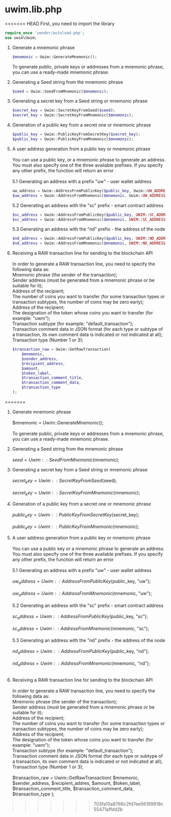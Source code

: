 # uwim.lib.php

<<<<<<< HEAD
First, you need to import the library
~~~php
require_once 'vendor/autoload.php';
use uwim\Uwim;
~~~
1. Generate a mnemonic phrase
    ~~~php
    $mnemonic = Uwim::GenerateMnemonic();
    ~~~
    To generate public, private keys or addresses from a mnemonic phrase, you can use a ready-made mnemonic phrase. 

2. Generating a Seed string from the mnemonic phrase
    ~~~php
    $seed = Uwim::SeedFromMnemonic($mnemonic);
    ~~~
3. Generating a secret key from a Seed string or mnemonic phrase
    ~~~php
    $secret_key = Uwim::SecretKeyFromSeed($seed);
    $secret_key = Uwim::SecretKeyFromMnemonic($mnemonic);
    ~~~
4. Generation of a public key from a secret one or mnemonic phrase
    ~~~php
    $public_key = Uwim::PublicKeyFromSecretKey($secret_key);
    $public_key = Uwim::PublicKeyFromMnemonic($mnemonic);
    ~~~  
5. A user address generation from a public key or mnemonic phrase<br><br>
You can use a public key, or a mnemonic phrase to generate an address. You must also specify one of the three available prefixes. If you specify any other prefix, the function will return an error<br><br>
    5.1 Generating an address with a prefix "uw" - user wallet address
    ~~~php
    uw_address = Uwim::AddressFromPublicKey($public_key, Uwim::UW_ADDRESS_PREFIX);
    $uw_address = Uwim::AddressFromMnemonic($mnemonic, Uwim::UW_ADDRESS_PREFIX);
    ~~~
   5.2 Generating an address with the "sc" prefix - smart contract address
    ~~~php
    $sc_address = Uwim::AddressFromPublicKey($public_key, UWIM::SC_ADDRESS_PREFIX);
    $sc_address = Uwim::AddressFromMnemonic($mnemonic, UWIM::SC_ADDRESS_PREFIX);
    ~~~
   5.3 Generating an address with the "nd" prefix - the address of the node
    ~~~php
    $nd_address = Uwim::AddressFromPublicKey($public_key, UWIM::ND_ADDRESS_PREFIX);
    $nd_address = Uwim::AddressFromMnemonic($mnemonic, UWIM::ND_ADDRESS_PREFIX);
    ~~~

6. Receiving a RAW transaction line for sending to the blockchain API<br><br>
    In order to generate a RAW transaction line, you need to specify the following data as:<br>
    Mnemonic phrase (the sender of the transaction);<br>
    Sender address (must be generated from a mnemonic phrase or be suitable for it);<br>
    Address of the recipient;<br>
    The number of coins you want to transfer (for some transaction types or transaction subtypes, the number of coins may be zero early);<br>
    Address of the recipient;<br>
    The designation of the token whose coins you want to transfer (for example: "uwm");<br>
    Transaction subtype (for example: "default_transaction");<br>
    Transaction comment data in JSON format (for each type or subtype of a transaction, its own comment data is indicated or not indicated at all);<br>
    Transaction type (Number 1 or 3);
    ~~~php
    $transaction_raw = Uwim::GetRawTransaction(
        $mnemonic,
        $sender_address,
        $recipient_address,
        $amount,
        $token_label,
        $transaction_comment_title,
        $transaction_comment_data,
        $transaction_type
    );
    ~~~
=======
1. Generate mnemonic phrase<br><br>
$mnemonic = Uwim::GenerateMnemonic();<br><br>
To generate public, private keys or addresses from a mnemonic phrase, you can use a ready-made mnemonic phrase. 

2. Generating a Seed string from the mnemonic phrase <br><br>
$seed = Uwim::SeedFromMnemonic($mnemonic);

3. Generating a secret key from a Seed string or mnemonic phrase <br><br>
$secret_key = Uwim::SecretKeyFromSeed($seed);<br><br>
$secret_key = Uwim::SecretKeyFromMnemonic($mnemonic);

4. Generation of a public key from a secret one or mnemonic phrase <br><br>
$public_key = Uwim::PublicKeyFromSecretKey($secret_key);<br><br>
$public_key = Uwim::PublicKeyFromMnemonic($mnemonic);
  
5. A user address generation from a public key or mnemonic phrase<br><br>
You can use a public key or a mnemonic phrase to generate an address. You must also specify one of the three available prefixes. If you specify any other prefix, the function will return an error<br><br>
5.1 Generating an address with a prefix "uw" - user wallet address<br><br>
$uw_address = Uwim::AddressFromPublicKey($public_key, "uw");<br><br>
$uw_address = Uwim::AddressFromMnemonic($mnemonic, "uw");<br><br>
5.2 Generating an address with the "sc" prefix - smart contract address<br><br>
$sc_address = Uwim::AddressFromPublicKey($public_key, "sc");<br><br>
$sc_address = Uwim::AddressFromMnemonic($mnemonic, "sc");<br><br>
5.3 Generating an address with the "nd" prefix - the address of the node<br><br>
$nd_address = Uwim::AddressFromPublicKey($public_key, "nd");<br><br>
$nd_address = Uwim::AddressFromMnemonic($mnemonic, "nd");<br><br>

6. Receiving a RAW transaction line for sending to the blockchain API<br><br>
In order to generate a RAW transaction line, you need to specify the following data as:<br>
Mnemonic phrase (the sender of the transaction);<br>
Sender address (must be generated from a mnemonic phrase or be suitable for it);<br>
Address of the recipient;<br>
The number of coins you want to transfer (for some transaction types or transaction subtypes, the number of coins may be zero early);<br>
Address of the recipient;<br>
The designation of the token whose coins you want to transfer (for example: "uwm");<br>
Transaction subtype (for example: "default_transaction");<br>
Transaction comment data in JSON format (for each type or subtype of a transaction, its own comment data is indicated or not indicated at all);<br>
Transaction type (Number 1 or 3); <br><br>
$transaction_raw = Uwim::GetRawTransaction(
    $mnemonic,
    $sender_address,
    $recipient_addres,
    $amount,
    $token_label,
    $transaction_comment_title,
    $transaction_comment_data,
    $transaction_type
);
>>>>>>> 703fa10a8766c2fd7ee56169918c55471affdd2b
